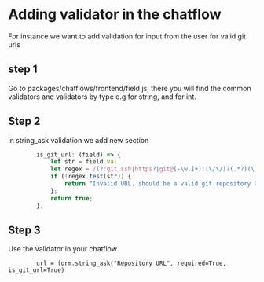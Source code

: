 # Adding validator in the chatflow 

For instance we want to add validation for input from the user for valid git urls

## step 1

Go to packages/chatflows/frontend/field.js, there you will find the common validators and validators by type e.g for string, and for int.

## Step 2

in string_ask validation we add new section

```javascript
        is_git_url: (field) => {
            let str = field.val
            let regex = /(?:git|ssh|https?|git@[-\w.]+):(\/\/)?(.*?)(\.git)(\/?|\#[-\d\w._]+?)$/;
            if (!regex.test(str)) {
                return "Invalid URL. should be a valid git repository URL";
            };
            return true;
        },
```

## Step 3
Use the validator in your chatflow

```
        url = form.string_ask("Repository URL", required=True, is_git_url=True)

```
